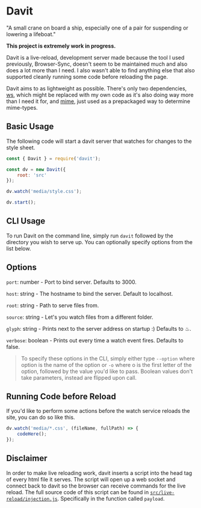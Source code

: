 # Davit

"A small crane on board a ship, especially one of a pair for suspending or lowering a lifeboat."

**This project is extremely work in progress.**

Davit is a live-reload, development server made because the tool I used previously, Browser-Sync, doesn't seem to be maintained much and also does a lot more than I need.  I also wasn't able to find anything else that also supported cleanly running some code before reloading the page.

Davit aims to as lightweight as possible.  There's only two dependencies, [ws](https://www.npmjs.com/package/ws), which might be replaced with my own code as it's also doing way more than I need it for, and [mime](https://www.npmjs.com/package/mime), just used as a prepackaged way to determine mime-types.

## Basic Usage

The following code will start a davit server that watches for changes to the style sheet.

```JavaScript
const { Davit } = require('davit');

const dv = new Davit({
	root: 'src'
});

dv.watch('media/style.css');

dv.start();
```

## CLI Usage

To run Davit on the command line, simply run `davit` followed by the directory you wish to serve up.  You can optionally specify options from the list below.

## Options

`port`: number - Port to bind server.  Defaults to 3000.

`host`: string - The hostname to bind the server.  Default to localhost.

`root`: string - Path to serve files from.

`source`: string - Let's you watch files from a different folder.

`glyph`: string - Prints next to the server address on startup :)  Defaults to ♨.

`verbose`: boolean - Prints out every time a watch event fires.  Defaults to false.

> To specify these options in the CLI, simply either type `--option` where option is the name of the option or `-o` where o is the first letter of the option, followed by the value you'd like to pass.  Boolean values don't take parameters, instead are flipped upon call.

## Running Code before Reload
If you'd like to perform some actions before the watch service reloads the site, you can do so like this.

```JavaScript
dv.watch('media/*.css', (fileName, fullPath) => {
	codeHere();
});
```

## Disclaimer
In order to make live reloading work, davit inserts a script into the head tag of every html file it serves.  The script will open up a web socket and connect back to davit so the browser can receive commands for the live reload.  The full source code of this script can be found in [`src/live-reload/injection.js`](https://github.com/matteron/davit/blob/master/src/live-reload/injection.js).  Specifically in the function called `payload`.